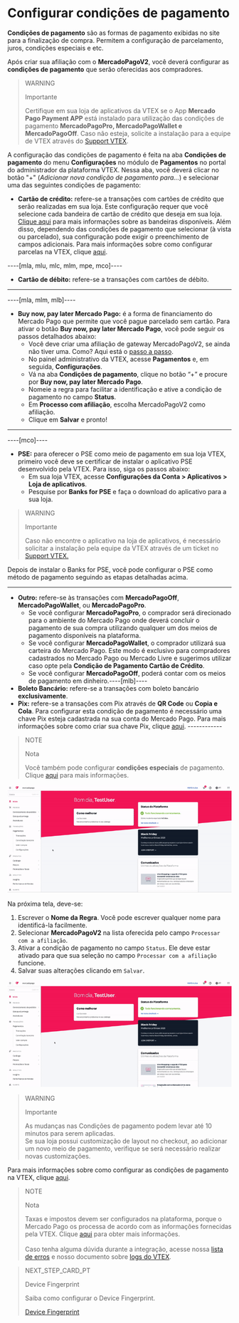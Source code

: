 # Configurar condições de pagamento

**Condições de pagamento** são as formas de pagamento exibidas no site para a finalização de compra. Permitem a configuração de parcelamento, juros, condições especiais e etc.

Após criar sua afiliação com o **MercadoPagoV2**, você deverá configurar as **condições de pagamento** que serão oferecidas aos compradores.

> WARNING
>
> Importante
>
> Certifique em sua loja de aplicativos da VTEX se o App **Mercado Pago Payment APP** está instalado para utilização das condições de pagamento **MercadoPagoPro, MercadoPagoWallet e MercadoPagoOff**. Caso não esteja, solicite a instalação para a equipe de VTEX através do [Support VTEX](https://help.vtex.com/pt/support).

A configuração das condições de pagamento é feita na aba **Condições de pagamento** do menu **Configurações** no módulo de **Pagamentos** no portal do administrador da plataforma VTEX.  Nessa aba, você deverá clicar no botão  "+" (*Adicionar nova condição de pagamento para...*) e selecionar uma das seguintes condições de pagamento:

* **Cartão de crédito:** refere-se a transações com cartões de crédito que serão realizadas em sua loja. Este configuração requer que você selecione cada bandeira de cartão de crédito que deseja em sua loja. [Clique aqui](/developers/pt/docs/vtex/payment-methods) para mais informações sobre as bandeiras disponíveis. Além disso, dependendo das condições de pagamento que selecionar (à vista ou parcelado), sua configuração pode exigir o preenchimento de campos adicionais. Para mais informações sobre como configurar parcelas na VTEX, clique [aqui](https://help.vtex.com/pt/tutorial/condicoes-de-pagamento--tutorials_455#parcelado-sem-juros).

----[mla, mlu, mlc, mlm, mpe, mco]----
* **Cartão de débito:** refere-se a transações com cartões de débito.
------------
----[mla, mlm, mlb]----
* **Buy now, pay later Mercado Pago:** é a forma de financiamento do Mercado Pago que permite que você pague parcelado sem cartão. Para ativar o botão **Buy now, pay later Mercado Pago**, você pode seguir os passos detalhados abaixo:
  * Você deve criar uma afiliação de gateway MercadoPagoV2, se ainda não tiver uma. Como? Aqui está o [passo a passo](/developers/pt/docs/vtex/gateway-affiliations).
  * No painel administrativo da VTEX, acesse **Pagamentos** e, em seguida, **Configurações**.
  * Vá na aba **Condições de pagamento**, clique no botão “+” e procure por **Buy now, pay later Mercado Pago**.
  * Nomeie a regra para facilitar a identificação e ative a condição de pagamento no campo **Status**.
  * Em **Processo com afiliação**, escolha MercadoPagoV2 como afiliação.
  * Clique em **Salvar** e pronto!

------------
----[mco]----
* **PSE:** para oferecer o PSE como meio de pagamento em sua loja VTEX, primeiro você deve se certificar de instalar o aplicativo PSE desenvolvido pela VTEX. Para isso, siga os passos abaixo:
  * Em sua loja VTEX, acesse **Configurações da Conta > Aplicativos > Loja de aplicativos**.
  * Pesquise por **Banks for PSE** e faça o download do aplicativo para a sua loja.

> WARNING
>
> Importante
>
> Caso não encontre o aplicativo na loja de aplicativos, é necessário solicitar a instalação pela equipe da VTEX através de um ticket no [Support VTEX.](https://help.vtex.com/pt/support)

Depois de instalar o Banks for PSE, você pode configurar o PSE como método de pagamento seguindo as etapas detalhadas acima.

------------

* **Outro:** refere-se às transações com **MercadoPagoOff**, **MercadoPagoWallet**, ou **MercadoPagoPro**.
  * Se você configurar **MercadoPagoPro**, o comprador será direcionado para o ambiente do Mercado Pago onde deverá concluir o pagamento de sua compra utilizando qualquer um dos meios de pagamento disponíveis na plataforma.
  * Se você configurar **MercadoPagoWallet**, o comprador utilizará sua carteira do Mercado Pago. Este modo é exclusivo para compradores cadastrados no Mercado Pago ou Mercado Livre e sugerimos utilizar caso opte pela **Condição de Pagamento Cartão de Crédito**.
  * Se você configurar **MercadoPagoOff**, poderá contar com os meios de pagamento em dinheiro.----[mlb]----
* **Boleto Bancário:** refere-se a transações com boleto bancário **exclusivamente**.
* **Pix:** refere-se a transações com Pix através de **QR Code** ou **Copia e Cola**. Para configurar esta condição de pagamento é necessário uma chave Pix esteja cadastrada na sua conta do Mercado Pago. Para mais informações sobre como criar sua chave Pix, clique [aqui](https://www.mercadopago[FAKER][URL][DOMAIN]/stop/pix?url=https%3A%2F%2Fwww.mercadopago.com.br%2Fadmin-pix-keys%2Fmy-keys&authentication_mode=required). ------------

> NOTE
>
> Nota
> 
> Você também pode configurar **condições especiais** de pagamento. Clique [aqui](https://help.vtex.com/pt/tutorial/condicoes-especiais--tutorials_456?&utm_source=admin) para mais informações.

![Configurar condições de pagamento](/images/vtex/paymentconditions-imagenv2-pt.gif)

Na próxima tela, deve-se:

1. Escrever o **Nome da Regra**.  Você pode escrever qualquer nome para identificá-la facilmente.
2. Selecionar **MercadoPagoV2** na lista oferecida pelo campo `Processar com a afiliação`.
3. Ativar a condição de pagamento no campo `Status`. Ele deve estar ativado para que sua seleção no campo `Processar com a afiliação` funcione.
4. Salvar suas alterações clicando em `Salvar`.

![Configurar condições de pagamento com cartão de crédito](/images/vtex/paymentconditions-cc-imagenv2-pt.gif)

> WARNING
>
> Importante
> 
> As mudanças nas Condições de pagamento podem levar até 10 minutos para serem aplicadas.
> <br>
> Se sua loja possui customização de layout no checkout, ao adicionar um novo meio de pagamento, verifique se será necessário realizar novas customizações.

Para mais informações sobre como configurar as condições de pagamento na VTEX, clique [aqui](https://help.vtex.com/pt/tutorial/condicoes-de-pagamento--tutorials_455).

> NOTE
>
> Nota
> 
> Taxas e impostos devem ser configurados na plataforma, porque o Mercado Pago os processa de acordo com as informações fornecidas pela VTEX. Clique [aqui](https://help.vtex.com/pt/tutorial/creando-la-tasaimpuesto/) para obter mais informações.
> <br>
> <br>
> Caso tenha alguma dúvida durante a integração, acesse nossa [lista de erros](https://www.mercadopago[FAKER][URL][DOMAIN]/developers/pt/guides/plugins/unofficial/vtex/common-errors) e nosso documento sobre [logs do VTEX](https://www.mercadopago[FAKER][URL][DOMAIN]/developers/pt/guides/vtex/logs).

> NEXT_STEP_CARD_PT
>
> Device Fingerprint
>
> Saiba como configurar o Device Fingerprint.
>
> [Device Fingerprint](https://www.mercadopago[FAKER][URL][DOMAIN]/developers/pt/guides/vtex/device-fingerprint)
